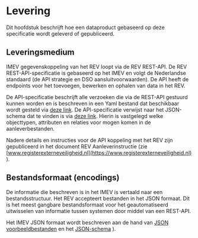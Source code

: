 Levering
========

Dit hoofdstuk beschrijft hoe een dataproduct gebaseerd op deze specificatie
wordt geleverd of gepubliceerd.

## Leveringsmedium

IMEV gegevenskoppeling van het REV loopt via de REV REST-API. De REV REST-API-specificatie is gebaseerd op het IMEV en volgt de
Nederlandse standaard (de API strategie en DSO aansluitvoorwaarden). De API
heeft de endpoints voor het toevoegen, bewerken en ophalen van data in het REV.

De API-specificatie beschrijft alle verzoeken die via de REST-API gestuurd kunnen worden en is beschreven in een Yaml bestand dat beschikbaar wordt gesteld via [deze link](https://register.geostandaarden.nl/?url=imev/index.html).
De API-specificatie verwijst naar het JSON-schema dat te vinden is via [deze link](https://register.geostandaarden.nl/jsonschema/imev/). Hierin is vastgelegd welke objecttypen, attributen en relaties voor mogen komen in de aanleverbestanden.

Nadere details en instructies voor de API koppeling met het REV zijn gepubliceerd in het document REV Aanleverinstructie (zie [www.registerexterneveiligheid.nl](https://www.registerexterneveiligheid.nl) ).


## Bestandsformaat (encodings)

De informatie die beschreven is in het IMEV is vertaald naar een
bestandsstructuur. Het REV accepteert bestanden in het JSON formaat. Dit is het meest gangbare bestandsformaat voor het geautomatiseerd uitwisselen van informatie tussen systemen door middel van een REST-API.

Het IMEV JSON formaat wordt beschreven aan de hand van [JSON voorbeeldbestanden](https://register.geostandaarden.nl/?url=imev/index.html) en het [JSON-schema](https://register.geostandaarden.nl/jsonschema/imev/) ).




